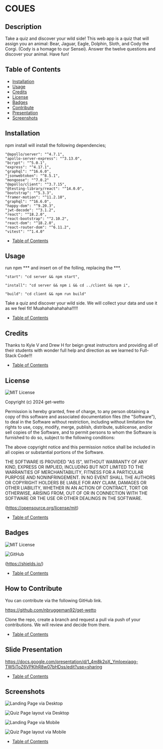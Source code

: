 # COUES

## Description
Take a quiz and discover your wild side! This web app is a quiz that will assign you an animal: Bear, Jaguar, Eagle, Dolphin, Sloth, and Cody the Corgi. (Cody is a homage to our Sensei). Answer the twelve questions and discover your animal. Have fun!

## Table of Contents 

- [Installation](#installation)
- [Usage](#usage)
- [Credits](#credits)
- [License](#license)
- [Badges](#badges)
- [Contribute](#how-to-contribute)
- [Presentation](#slide-presentation)
- [Screenshots](#screenshots)

## Installation

npm install will install the following dependencies;

    "@apollo/server": "^4.7.1",
    "apollo-server-express": "^3.13.0",
    "bcrypt": "^5.0.1",
    "express": "^4.17.1",
    "graphql": "^16.6.0",
    "jsonwebtoken": "^8.5.1",
    "mongoose": "^7.0.2"
    "@apollo/client": "^3.7.15",
    "@testing-library/react": "^14.0.0",
    "bootstrap": "^5.3.3",
    "framer-motion": "^11.2.10",
    "graphql": "^16.6.0",
    "happy-dom": "^9.20.3",
    "jwt-decode": "^3.1.2",
    "react": "^18.2.0",
    "react-bootstrap": "^2.10.2",
    "react-dom": "^18.2.0",
    "react-router-dom": "^6.11.2",
    "vitest": "^1.4.0"

    
- [Table of Contents](#table-of-contents)


## Usage

run npm *** and insert on of the folling, replacing the ***. 

    "start": "cd server && npm start",

    "install": "cd server && npm i && cd ../client && npm i",

    "build": "cd client && npm run build"



Take a quiz and discover your wild side. We will collect your data and use it as we feel fit! Muahahahahahaha!!!!!


- [Table of Contents](#table-of-contents)


## Credits

Thanks to Kyle V and Drew H for beign great instructors and providing all of their students with wonder full help and direction as we learned to Full-Stack Code!!!


- [Table of Contents](#table-of-contents)


## License

![MIT License](https://img.shields.io/badge/License-MIT-darkgreen)

Copyright (c) 2024 get-wetto

Permission is hereby granted, free of charge, to any person obtaining a copy
of this software and associated documentation files (the "Software"), to deal
in the Software without restriction, including without limitation the rights
to use, copy, modify, merge, publish, distribute, sublicense, and/or sell
copies of the Software, and to permit persons to whom the Software is
furnished to do so, subject to the following conditions:

The above copyright notice and this permission notice shall be included in all
copies or substantial portions of the Software.

THE SOFTWARE IS PROVIDED "AS IS", WITHOUT WARRANTY OF ANY KIND, EXPRESS OR
IMPLIED, INCLUDING BUT NOT LIMITED TO THE WARRANTIES OF MERCHANTABILITY,
FITNESS FOR A PARTICULAR PURPOSE AND NONINFRINGEMENT. IN NO EVENT SHALL THE
AUTHORS OR COPYRIGHT HOLDERS BE LIABLE FOR ANY CLAIM, DAMAGES OR OTHER
LIABILITY, WHETHER IN AN ACTION OF CONTRACT, TORT OR OTHERWISE, ARISING FROM,
OUT OF OR IN CONNECTION WITH THE SOFTWARE OR THE USE OR OTHER DEALINGS IN THE
SOFTWARE.

(https://opensource.org/license/mit)


- [Table of Contents](#table-of-contents)


## Badges

![MIT License](https://img.shields.io/badge/License-MIT-darkgreen)

![GitHub](https://img.shields.io/badge/GitHub-darkblue)

(https://shields.io/)


- [Table of Contents](#table-of-contents)


## How to Contribute


You can contribute via the following GitHub link.

https://github.com/nbruggeman92/get-wetto

Clone the repo, create a branch and request a pull via push of your contributions. We will review and decide from there.


- [Table of Contents](#table-of-contents)


## Slide Presentation


https://docs.google.com/presentation/d/1_4m8k2qX_YmIoexiaqg-TW5iToZ6VPKlhR8w07bHDss/edit?usp=sharing


- [Table of Contents](#table-of-contents)


## Screenshots  


![Landing Page via Desktop](./screenshots/coeus_langing_page.png)

![Quiz Page layout via Desktop](./screenshots/coeus_quiz.png)

![Landing Page via Mobile](./screenshots/coeus_mobile.png)

![Quiz Page layout via Mobile](./screenshots/coeus_mobile_quiz.png)

- [Table of Contents](#table-of-contents)



